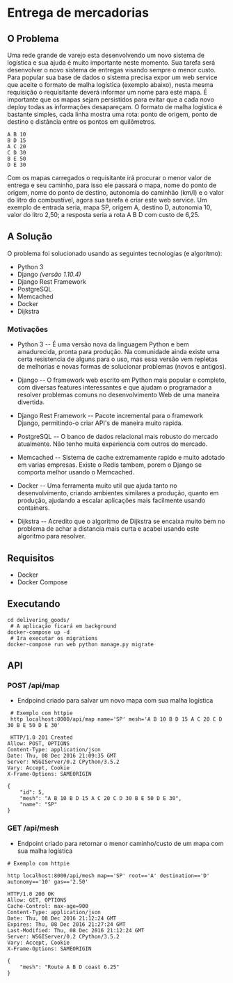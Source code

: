 # Entrega de mercadorias

## O Problema

Uma rede grande de varejo esta desenvolvendo um novo sistema de logística e sua ajuda é muito importante neste momento. Sua tarefa será desenvolver o novo sistema de entregas visando sempre o menor custo. Para popular sua base de dados o sistema precisa expor um web service que aceite o formato de malha logística (exemplo abaixo), nesta mesma requisição o requisitante deverá informar um nome para este mapa. É importante que os mapas sejam persistidos para evitar que a cada novo deploy todas as informações desapareçam. O formato de malha logística é bastante simples, cada linha mostra uma rota: ponto de origem, ponto de destino e distância entre os pontos em quilômetros.
```
A B 10
B D 15
A C 20
C D 30
B E 50
D E 30
```

Com os mapas carregados o requisitante irá procurar o menor valor de entrega e seu caminho, para isso ele passará o mapa, nome do ponto de origem, nome do ponto de destino, autonomia do caminhão (km/l) e o valor do litro do combustível, agora sua tarefa é criar este web service. Um exemplo de entrada seria, mapa SP, origem A, destino D, autonomia 10, valor do litro 2,50; a resposta seria a rota A B D com custo de 6,25.

## A Solução

O problema foi solucionado usando as seguintes tecnologias (e algoritmo):

* Python 3
* Django _(versão 1.10.4)_
* Django Rest Framework
* PostgreSQL
* Memcached
* Docker
* Dijkstra

### Motivações
- Python 3
-- É uma versão nova da linguagem Python e bem amadurecida, pronta para produção. Na comunidade ainda existe uma certa resistencia de alguns para o uso, mas essa versão vem repletas de melhorias e novas formas de solucionar problemas (novos e antigos).
- Django
-- O framework web escrito em Python mais popular e completo, com diversas features interessantes e que ajudam o programador a resolver problemas comuns no desenvolvimento Web de uma maneira divertida.
- Django Rest Framework
-- Pacote incremental para o framework Django, permitindo-o criar API's de maneira muito rapida.
- PostgreSQL
-- O banco de dados relacional mais robusto do mercado atualmente. Não tenho muita experiencia com outros do mercado.
- Memcached
-- Sistema de cache extremamente rapido e muito adotado em varias empresas. Existe o Redis tambem, porem o Django se comporta melhor usando o Memcached.

- Docker
-- Uma ferramenta muito util que ajuda tanto no desenvolvimento, criando ambientes similares a produção, quanto em produção, ajudando a escalar aplicações mais facilmente usando containers.

- Dijkstra
-- Acredito que o algoritmo de Dijkstra se encaixa muito bem no problema de achar a distancia mais curta e acabei usando este algoritmo para resolver.

## Requisitos

* Docker
* Docker Compose

## Executando

```
cd delivering_goods/
 # A aplicação ficará em background
docker-compose up -d
 # Ira executar os migrations
docker-compose run web python manage.py migrate
```

## API
### POST /api/map
- Endpoind criado para salvar um novo mapa com sua malha logística
```
 # Exemplo com httpie 
 http localhost:8000/api/map name='SP' mesh='A B 10 B D 15 A C 20 C D 30 B E 50 D E 30'
 
 HTTP/1.0 201 Created
Allow: POST, OPTIONS
Content-Type: application/json
Date: Thu, 08 Dec 2016 21:09:35 GMT
Server: WSGIServer/0.2 CPython/3.5.2
Vary: Accept, Cookie
X-Frame-Options: SAMEORIGIN

{
    "id": 5,
    "mesh": "A B 10 B D 15 A C 20 C D 30 B E 50 D E 30",
    "name": "SP"
}
```

### GET /api/mesh
 - Endpoint criado para retornar o menor caminho/custo de um mapa com sua malha logística
```
# Exemplo com httpie

http localhost:8000/api/mesh map=='SP' root=='A' destination=='D' autonomy=='10' gas=='2.50'

HTTP/1.0 200 OK
Allow: GET, OPTIONS
Cache-Control: max-age=900
Content-Type: application/json
Date: Thu, 08 Dec 2016 21:12:24 GMT
Expires: Thu, 08 Dec 2016 21:27:24 GMT
Last-Modified: Thu, 08 Dec 2016 21:12:24 GMT
Server: WSGIServer/0.2 CPython/3.5.2
Vary: Accept, Cookie
X-Frame-Options: SAMEORIGIN

{
    "mesh": "Route A B D coast 6.25"
}


```
